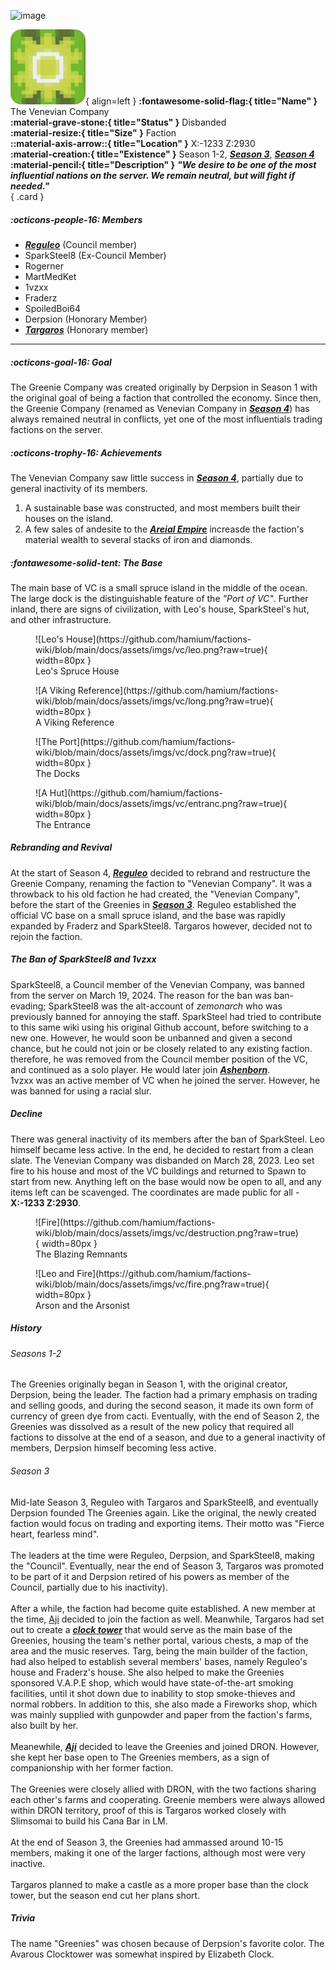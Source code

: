 ![image](https://github.com/hamium/factions-wiki/assets/68391648/794e33d6-cb61-40be-959f-38c1b1732e7c)<div class="grid" markdown>
![VC Logo](https://github.com/hamium/factions-wiki/blob/main/docs/assets/imgs/vc/vc.png?raw=true){ align=left }
**:fontawesome-solid-flag:{ title="Name" }** The Venevian Company<br>
**:material-grave-stone:{ title="Status" }** Disbanded<br>
**:material-resize:{ title="Size" }** Faction<br>
**::material-axis-arrow::{ title="Location" }** X:-1233 Z:2930<br>
**:material-creation:{ title="Existence" }** Season 1-2, <b><i><a href="../../seasons/s3">Season 3</a></i></b>, <b><i><a href="../../seasons/s4">Season 4</a></i></b>  <br>
 **:material-pencil:{ title="Description" }** <b><i>"We desire to be one of the most influential nations on the server. We remain neutral, but will fight if needed."</i></b>  
{ .card }
</div>

##### :octicons-people-16: Members
- <b><i><a href="../../staff/leo">Reguleo</a></i></b>  (Council member)<br> 
- SparkSteel8 (Ex-Council Member) <br>
- Rogerner <br>
- MartMedKet <br>
- 1vzxx <br>
- Fraderz <br>
- SpoiledBoi64 <br>
- Derpsion (Honorary Member) <br>
- <b><i><a href="../../staff/targ">Targaros</a></i></b>  (Honorary member)<br> 
___

##### :octicons-goal-16: Goal
The Greenie Company was created originally by Derpsion in Season 1 with the original goal of being a faction that controlled the economy. Since then, the Greenie Company (renamed as Venevian Company in [***Season 4***](../../seasons/s4.md)) has always remained neutral in conflicts, yet one of the most influentials trading factions on the server.<br>

##### :octicons-trophy-16: Achievements
The Venevian Company saw little success in [***Season 4***](../../seasons/s4.md), partially due to general inactivity of its members. <br>
1. A sustainable base was constructed, and most members built their houses on the island.<br>
2. A few sales of andesite to the [***Areial Empire***](../../factions/ae.md) increasde the faction's material wealth to several stacks of iron and diamonds.<br>

##### :fontawesome-solid-tent: The Base
The main base of VC is a small spruce island in the middle of the ocean. The large dock is the distinguishable feature of the *"Port of VC"*. Further inland, there are signs of civilization, with Leo's house, SparkSteel's hut, and other infrastructure.<br>

<div class="grid cards" markdown>
<figure markdown="span">
  ![Leo's House](https://github.com/hamium/factions-wiki/blob/main/docs/assets/imgs/vc/leo.png?raw=true){ width=80px }
  <figcaption>Leo's Spruce House</figcaption>
</figure>

<figure markdown="span">
  ![A Viking Reference](https://github.com/hamium/factions-wiki/blob/main/docs/assets/imgs/vc/long.png?raw=true){ width=80px }
  <figcaption>A Viking Reference</figcaption>
</figure>

<figure markdown="span">
  ![The Port](https://github.com/hamium/factions-wiki/blob/main/docs/assets/imgs/vc/dock.png?raw=true){ width=80px }
  <figcaption>The Docks</figcaption>
</figure>

<figure markdown="span">
  ![A Hut](https://github.com/hamium/factions-wiki/blob/main/docs/assets/imgs/vc/entranc.png?raw=true){ width=80px }
  <figcaption>The Entrance</figcaption>
</figure>
</div>

##### Rebranding and Revival
At the start of Season 4, [***Reguleo***](../../staff/leo.md) decided to rebrand and restructure the Greenie Company, renaming the faction to "Venevian Company". It was a throwback to his old faction he had created, the "Venevian Company", before the start of the Greenies in [***Season 3***](../../seasons/s3.md). Reguleo established the official VC base on a small spruce island, and the base was rapidly expanded by Fraderz and SparkSteel8. Targaros however, decided not to rejoin the faction.<br>

##### The Ban of SparkSteel8 and 1vzxx
SparkSteel8, a Council member of the Venevian Company, was banned from the server on March 19, 2024. The reason for the ban was ban-evading; SparkSteel8 was the alt-account of *zemonarch* who was previously banned for annoying the staff. SparkSteel had tried to contribute to this same wiki using his original Github account, before switching to a new one. However, he would soon be unbanned and given a second chance, but he could not join or be closely related to any existing faction. therefore, he was removed from the Council member position of the VC, and continued as a solo player. He would later join [***Ashenborn***](../../factions/bs.md).<br>
1vzxx was an active member of VC when he joined the server. However, he was banned for using a racial slur. <br>

##### Decline
There was general inactivity of its members after the ban of SparkSteel. Leo himself became less active. In the end, he decided to restart from a clean slate. The Venevian Company was disbanded on March 28, 2023. Leo set fire to his house and most of the VC buildings and returned to Spawn to start from new. Anything left on the base would now be open to all, and any items left can be scavenged. The coordinates are made public for all - **X:-1233 Z:2930**.<br>

<div class="grid cards" markdown>
<figure markdown="span">
  ![Fire](https://github.com/hamium/factions-wiki/blob/main/docs/assets/imgs/vc/destruction.png?raw=true){ width=80px }
  <figcaption>The Blazing Remnants</figcaption>
</figure>

<figure markdown="span">
  ![Leo and Fire](https://github.com/hamium/factions-wiki/blob/main/docs/assets/imgs/vc/fire.png?raw=true){ width=80px }
  <figcaption>Arson and the Arsonist</figcaption>
</figure>
</div>

##### History

###### Seasons 1-2
The Greenies originally began in Season 1, with the original creator, Derpsion, being the leader. The faction had a primary emphasis on trading and selling goods, and during the second season, it made its own form of currency of green dye from cacti. Eventually, with the end of Season 2, the Greenies was dissolved as a result of the new policy that required all factions to dissolve at the end of a season, and due to a general inactivity of members, Derpsion himself becoming less active. <br>

###### Season 3
Mid-late Season 3, Reguleo with Targaros and SparkSteel8, and eventually Derpsion founded The Greenies again. Like the original, the newly created faction would focus on trading and exporting items. Their motto was "Fierce heart, fearless mind".<br>
<br>
The leaders at the time were Reguleo, Derpsion, and SparkSteel8, making the "Council". Eventually, near the end of Season 3, Targaros was promoted to be part of it and Derpsion retired of his powers as member of the Council, partially due to his inactivity).<br>
<br>
After a while, the faction had become quite established. A new member at the time, [Aji](staff/aji.md) decided to join the faction as well. Meanwhile, Targaros had set out to create a [***clock tower***](/structures/season3/tgbase.md) that would serve as the main base of the Greenies, housing the team's nether portal, various chests, a map of the area and the music reserves. Targ, being the main builder of the faction, had also helped to establish several members' bases, namely Reguleo's house and Fraderz's house. She also helped to make the Greenies sponsored V.A.P.E shop, which would have state-of-the-art smoking facilities, until it shot down due to inability to stop smoke-thieves and normal robbers. In addition to this, she also made a Fireworks shop, which was mainly supplied with gunpowder and paper from the faction's farms, also built by her.<br>
<br>
Meanewhile, [***Aji***](../../staff/aji.md) decided to leave the Greenies and joined DRON. However, she kept her base open to The Greenies members, as a sign of companionship with her former faction. <br>
<br>
The Greenies were closely allied with DRON, with the two factions sharing each other's farms and cooperating. Greenie members were always allowed within DRON territory, proof of this is Targaros worked closely with Slimsomai to build his Cana Bar in LM. <br>
<br>
At the end of Season 3, the Greenies had ammassed around 10-15 members, making it one of the larger factions, although most were very inactive.<br>
<br>
Targaros planned to make a castle as a more proper base than the clock tower, but the season end cut her plans short.<br>

##### Trivia
The name "Greenies" was chosen because of Derpsion's favorite color. The Avarous Clocktower was somewhat inspired by Elizabeth Clock.
